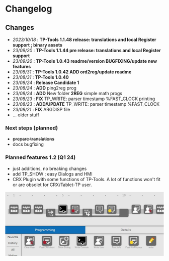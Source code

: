 
# Changelog
## Changes
- *2023/10/18* : **TP-Tools 1.1.48 release: translations and local Register support ; binary assets**
- *23/09/20* : **TP-Tools 1.1.44 pre release: translations and local Register support**
- *23/09/20* : **TP-Tools 1.0.43 readme/version BUGFIXING/update new features**
- *23/08/31* : **TP-Tools 1.0.42 ADD ord2reg/update readme**
- *23/08/31* : **TP-Tools 1.0.40**
- *23/08/24* : **Release Candidate 1**
- *23/08/24* : **ADD** ping2reg prog
- *23/08/24* : **ADD** New folder **2REG** simple math progs 
- *23/08/23* : **FIX** TP_WRITE: parser timestamp %FAST_CLOCK printing
- *23/08/23* : **ADD/UPDATE** TP_WRITE: parser timestamp %FAST_CLOCK
- *23/08/21* : **FIX** ARGDISP file 
- ... older stuff

### Next steps (planned)
-  ~~prepare translations~~
-  docs bugfixing

### Planned features 1.2 (Q1 24)
- just additions, no breaking changes
- add TP_SHOW ; easy Dialogs and HMI
- CRX Plugin with some functions of TP-Tools. 
    A lot of functions won't fit or are obsolet for CRX/Tablet-TP user.

![CRX_PlugIn_Brainstorm1](assets/CRX_PlugIn_Brainstorm1.JPG)

